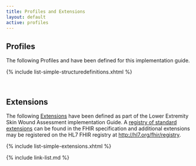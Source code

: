 ```yaml
---
title: Profiles and Extensions
layout: default
active: profiles
---
```

## Profiles

The following Profiles and have been defined for this implementation guide.

{% include list-simple-structuredefinitions.xhtml %}

<br />

## Extensions

The following [Extensions]({{site.data.fhir.path}}extensibility.html) have been defined as part of the Lower Extremity Skin Wound Assessment implementation Guide. A [registry of standard extensions]({{site.data.fhir.path}}extensibility-registry.html) can be found in the FHIR specification and additional extensions may be registered on the HL7 FHIR registry at http://hl7.org/fhir/registry.


{% include list-simple-extensions.xhtml %}


{% include link-list.md %}

<br />
